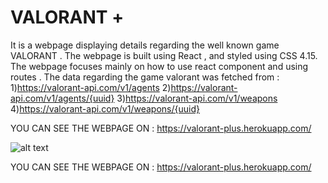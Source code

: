 # VALORANT + 
It is a webpage displaying details regarding the well known game VALORANT . 
The webpage is built using React , and styled using CSS 4.15.
The webpage focuses mainly on how to use react component and using routes .
The data regarding the game valorant was fetched from : 1)https://valorant-api.com/v1/agents 2)https://valorant-api.com/v1/agents/{uuid} 3)https://valorant-api.com/v1/weapons
4)https://valorant-api.com/v1/weapons/{uuid}

YOU CAN SEE THE WEBPAGE ON : https://valorant-plus.herokuapp.com/


![alt text](https://images.livemint.com/img/2020/06/03/1600x900/Valorant_1591218052835_1591218061187.jpg)

YOU CAN SEE THE WEBPAGE ON : https://valorant-plus.herokuapp.com/
